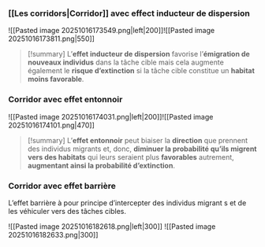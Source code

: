 ### [[Les corridors|Corridor]] avec **effect inducteur** de dispersion

![[Pasted image 20251016173549.png|left|200]]![[Pasted image 20251016173811.png|550]]
<br>
>[!summary] L’**effet inducteur de dispersion** favorise l’**émigration de nouveaux individus** dans la tâche cible mais cela augmente également le **risque d’extinction** si la tâche cible constitue un **habitat moins favorable**.

### Corridor avec **effet entonnoir**

![[Pasted image 20251016174031.png|left|200]]![[Pasted image 20251016174101.png|470]]
<br>
>[!summary] L’**effet entonnoir** peut biaiser la **direction** que prennent des individus migrants et, donc, **diminuer la probabilité qu’ils migrent vers des habitats** qui leurs seraient plus **favorables** autrement, **augmentant ainsi la probabilité d’extinction**.

### Corridor avec **effet barrière**

L’effet barrière à pour principe d’intercepter des individus migrant s et de les véhiculer vers des tâches cibles.

![[Pasted image 20251016182618.png|left|300]] ![[Pasted image 20251016182633.png|300]]
